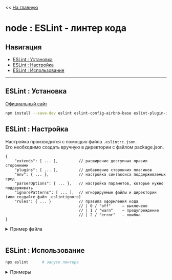 << [На главную](./README.md)

# node : ESLint - линтер кода

## Навигация

- [ESLint : Установка](#eslint--установка)
- [ESLint : Настройка](#eslint--настройка)
- [ESLint : Использование](#eslint--использование)

---

## ESLint : Установка

[Официальный сайт](https://eslint.org/)

```bash
npm install --save-dev eslint eslint-config-airbnb-base eslint-plugin-import eslint-plugin-babel babel-eslint
```

## ESLint : Настройка

Настройка производится с помощью файла `.eslintrc.json`.  
Его необходимо создать вручную в директории с файлом package.json.

```jsonc
{
	"extends": [ ... ],         // расширение доступных правил сторонними
	"plugins": [ ... ],         // добавление сторонних плагинов
	"env": { ... },             // настройка синтаксиса поддерживаемых сред
	"parserOptions": { ... },   // настройка параметов, которые нужно поддерживать
    "ignorePatterns": [ ... ],  // игнорируемые файлы и директории (или создайте файл .eslintignore)
	"rules": { ... }            // правила оформления кода
	                            // | 0 / "off"     – выключено
	                            // | 1 / "warn"    – предупреждение
	                            // | 2 / "error"   – ошибка
}
```

<details>
<summary>Пример файла</summary>

```jsonc
{
  "extends": ["airbnb-base"],
  "plugins": ["import", "babel"],
  "env": {
    "es6": true,
    "node": true
  },
  "parserOptions": {
    "ecmaVersion": 6,
    "sourceType": "module",
    "ecmaFeatures": {
      "impliedStrict": true
    }
  },
  "ignorePatterns": ["node_modules", "dist"],
  "rules": {
    "no-console": 0
  }
}
```

</details><br>

## ESLint : Использование

```bash
npx eslint      # запуск линтера
```

<details>
<summary>Примеры</summary>

```bash
npx eslint .            # проверить все файлы
npx eslint <file>       # проверить файл
npx eslint <dir>        # проверить все файлы в директории
```

</details><br>
